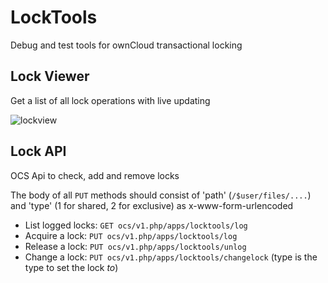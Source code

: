 # LockTools

Debug and test tools for ownCloud transactional locking

## Lock Viewer

Get a list of all lock operations with live updating

![lockview](https://i.imgur.com/sdygqx1.png)

## Lock API

OCS Api to check, add and remove locks

The body of all `PUT` methods should consist of 'path' (`/$user/files/....`) and 'type' (1 for shared, 2 for exclusive) as x-www-form-urlencoded

 - List logged locks: `GET ocs/v1.php/apps/locktools/log`
 - Acquire a lock: `PUT ocs/v1.php/apps/locktools/log`
 - Release a lock: `PUT ocs/v1.php/apps/locktools/unlog`
 - Change a lock: `PUT ocs/v1.php/apps/locktools/changelock` (type is the type to set the lock *to*)
